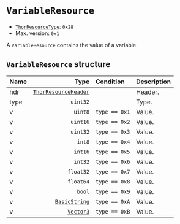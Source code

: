 # `VariableResource`

- [`ThorResourceType`](./index.md#thorresourcetype-enum): `0x28`
- Max. version: `0x1`

A `VariableResource` contains the value of a variable.

## `VariableResource` structure

| Name | Type | Condition | Description |
| :-- | --: | :-- | --- |
| hdr | [`ThorResourceHeader`](./index.md#thorresourceheader-structure) |  | Header. |
| type | `uint32` |  | Type. |
| v | `uint8` | `type == 0x1` | Value. |
| v | `uint16` | `type == 0x2` | Value. |
| v | `uint32` | `type == 0x3` | Value. |
| v | `int8` | `type == 0x4` | Value. |
| v | `int16` | `type == 0x5` | Value. |
| v | `int32` | `type == 0x6` | Value. |
| v | `float32` | `type == 0x7` | Value. |
| v | `float64` | `type == 0x8` | Value. |
| v | `bool` | `type == 0x9` | Value. |
| v | [`BasicString`](../base.md#basicstring-structure) | `type == 0xA` | Value. |
| v | [`Vector3`](../base.md#vector3-structure) | `type == 0xB` | Value. |
